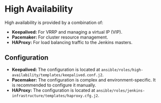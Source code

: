 # High Availability

High availability is provided by a combination of:

-   **Keepalived:** For VRRP and managing a virtual IP (VIP).
-   **Pacemaker:** For cluster resource management.
-   **HAProxy:** For load balancing traffic to the Jenkins masters.

## Configuration

-   **Keepalived:** The configuration is located at `ansible/roles/high-availability/templates/keepalived.conf.j2`.
-   **Pacemaker:** The configuration is complex and environment-specific. It is recommended to configure it manually.
-   **HAProxy:** The configuration is located at `ansible/roles/jenkins-infrastructure/templates/haproxy.cfg.j2`.
